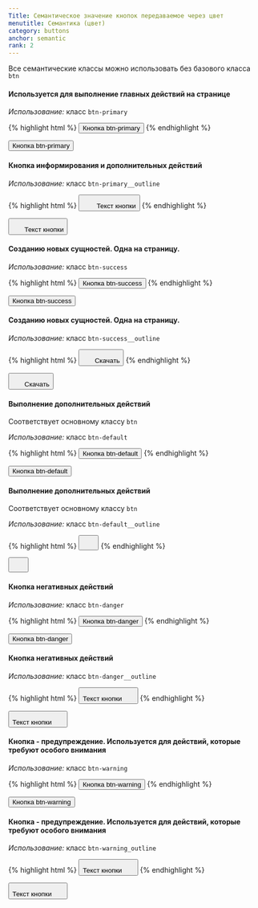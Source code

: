 ```yaml
---
Title: Семантическое значение кнопок передаваемое через цвет
menutitle: Семантика (цвет)
category: buttons
anchor: semantic
rank: 2
---
```


Все семантические классы можно использовать без базового класса `btn`

#### Используется для выполнение главных действий на странице

_Использование:_ класс `btn-primary`

{% highlight html %}
  <button class="btn-primary">Кнопка btn-primary</button>
{% endhighlight %}
<div class="bs-docs-example">
  <button class="btn-primary">Кнопка btn-primary</button>
</div>


#### Кнопка информирования и дополнительных действий

_Использование:_ класс `btn-primary__outline`

{% highlight html %}
<button class="btn-primary__outline"><span class="svg--icon"><svg width="24" height="24"><use xlink:href="sprite.symbol.svg#bicolors-filter"></use></svg></span> <span class="btn-text">Текст кнопки</span></button>
{% endhighlight %}
<div class="bs-docs-example">
  <button class="btn-primary__outline"><span class="svg--icon"><svg width="24" height="24"><use xlink:href="/dsf-common-ui/dist/sprite.symbol.svg#bicolors-filter"></use></svg></span><span class="btn-text">Текст кнопки</span></button>
</div>


#### Созданию новых сущностей. Одна на страницу.

_Использование:_ класс `btn-success`

{% highlight html %}
  <button class="btn-success">Кнопка btn-success</button>
{% endhighlight %}
<div class="bs-docs-example">
  <button class="btn-success">Кнопка btn-success</button>
</div>


#### Созданию новых сущностей. Одна на страницу.

_Использование:_ класс `btn-success__outline`

{% highlight html %}
<button class="btn-success__outline"><span class="svg--icon"><svg width="24" height="24"><use xlink:href="sprite.symbol.svg#bicolors-export"></use></svg></span><span class="btn-text">Скачать</span></button>
{% endhighlight %}
<div class="bs-docs-example">
<button class="btn-success__outline"><span class="svg--icon"><svg width="24" height="24"><use xlink:href="/dsf-common-ui/dist/sprite.symbol.svg#bicolors-export"></use></svg></span><span class="btn-text">Скачать</span></button>
</div>


#### Выполнение дополнительных действий
Соответствует основному классу `btn`

_Использование:_ класс `btn-default`

{% highlight html %}
  <button class="btn-default">Кнопка btn-default</button>
{% endhighlight %}
<div class="bs-docs-example">
  <button class="btn-default">Кнопка btn-default</button>
</div>


#### Выполнение дополнительных действий
Соответствует основному классу `btn`

_Использование:_ класс `btn-default__outline`

{% highlight html %}
  <button class="btn-default__outline"><span class="svg--icon"><svg width="24" height="24"><use xlink:href="sprite.symbol.svg#bicolors-attention"></use></svg></span></button>
{% endhighlight %}
<div class="bs-docs-example">
<button class="btn-default__outline"><span class="svg--icon"><svg width="24" height="24"><use xlink:href="/dsf-common-ui/dist/sprite.symbol.svg#bicolors-attention"></use></svg></span></button>
</div>


#### Кнопка негативных действий

_Использование:_ класс `btn-danger`

{% highlight html %}
  <button class="btn-danger">Кнопка btn-danger</button>
{% endhighlight %}
<div class="bs-docs-example">
  <button class="btn-danger">Кнопка btn-danger</button>
</div>

#### Кнопка негативных действий

_Использование:_ класс `btn-danger__outline`

{% highlight html %}
  <button class="btn-danger__outline"><span class="btn-text">Текст кнопки</span><span class="svg--icon"><svg width="24" height="24"><use xlink:href="sprite.symbol.svg#bicolors-export"></use></svg></span></button>
{% endhighlight %}
<div class="bs-docs-example">
  <button class="btn-danger__outline"><span class="btn-text">Текст кнопки</span><span class="svg--icon"><svg width="24" height="24"><use xlink:href="/dsf-common-ui/dist/sprite.symbol.svg#bicolors-export"></use></svg></span></button>
</div>

#### Кнопка - предупреждение. Используется для действий, которые требуют особого внимания

_Использование:_ класс `btn-warning`

{% highlight html %}
  <button class="btn-warning">Кнопка btn-warning</button>
{% endhighlight %}
<div class="bs-docs-example">
  <button class="btn-warning">Кнопка btn-warning</button>
</div>


#### Кнопка - предупреждение. Используется для действий, которые требуют особого внимания

_Использование:_ класс `btn-warning_outline`

{% highlight html %}
<button class="btn-warning__outline"><span class="btn-text">Текст кнопки</span><span class="svg--icon"><svg width="24" height="24"><use xlink:href="sprite.symbol.svg#bicolors-export"></use></svg></span></button>
{% endhighlight %}
<div class="bs-docs-example">
<button class="btn-warning__outline"><span class="btn-text">Текст кнопки</span><span class="svg--icon"><svg width="24" height="24"><use xlink:href="/dsf-common-ui/dist/sprite.symbol.svg#bicolors-export"></use></svg></span></button>
</div>

